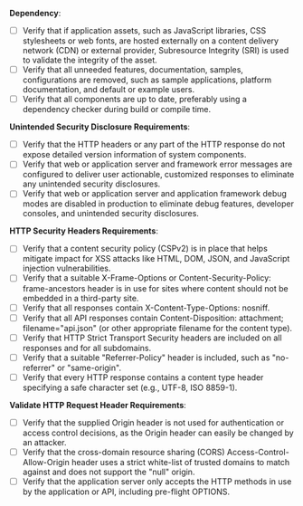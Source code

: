 <b>Dependency</b>:

- [ ] Verify that if application assets, such as JavaScript libraries, CSS stylesheets or web fonts, are hosted externally on a content delivery network (CDN) or external provider, Subresource Integrity (SRI) is used to validate the integrity of the asset.
- [ ] Verify that all unneeded features, documentation, samples, configurations are removed, such as sample applications, platform documentation, and default or example users.
- [ ] Verify that all components are up to date, preferably using a dependency checker during build or compile time.

<b>Unintended Security Disclosure Requirements</b>:

- [ ] Verify that the HTTP headers or any part of the HTTP response do not expose detailed version information of system components.
- [ ] Verify that web or application server and framework error messages are configured to deliver user actionable, customized responses to eliminate any unintended security disclosures.
- [ ] Verify that web or application server and application framework debug modes are disabled in production to eliminate debug features, developer consoles, and unintended security disclosures.

<b>HTTP Security Headers Requirements</b>:

- [ ] Verify that a content security policy (CSPv2) is in place that helps mitigate impact for XSS attacks like HTML, DOM, JSON, and JavaScript injection vulnerabilities.
- [ ] Verify that a suitable X-Frame-Options or Content-Security-Policy: frame-ancestors header is in use for sites where content should not be embedded in a third-party site.
- [ ] Verify that all responses contain X-Content-Type-Options: nosniff.
- [ ] Verify that all API responses contain Content-Disposition: attachment; filename="api.json" (or other appropriate filename for the content type).
- [ ] Verify that HTTP Strict Transport Security headers are included on all responses and for all subdomains.
- [ ] Verify that a suitable "Referrer-Policy" header is included, such as "no-referrer" or "same-origin".
- [ ] Verify that every HTTP response contains a content type header specifying a safe character set (e.g., UTF-8, ISO 8859-1).

<b>Validate HTTP Request Header Requirements</b>:

- [ ] Verify that the supplied Origin header is not used for authentication or access control decisions, as the Origin header can easily be changed by an attacker.
- [ ] Verify that the cross-domain resource sharing (CORS) Access-Control-Allow-Origin header uses a strict white-list of trusted domains to match against and does not support the "null" origin.
- [ ] Verify that the application server only accepts the HTTP methods in use by the application or API, including pre-flight OPTIONS.